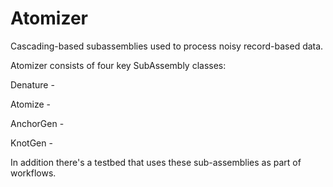 Atomizer
========

Cascading-based subassemblies used to process noisy record-based data.

Atomizer consists of four key SubAssembly classes:

Denature - 

Atomize - 

AnchorGen - 

KnotGen - 

In addition there's a testbed that uses these sub-assemblies as part
of workflows.
